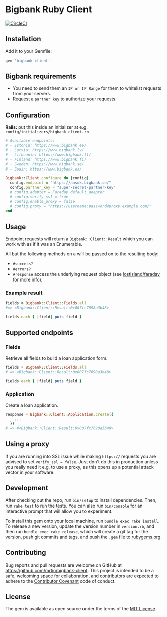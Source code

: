 # Bigbank Ruby Client
[![CircleCI](https://circleci.com/gh/MrTin/bigbank-client.svg?style=svg)](https://circleci.com/gh/MrTin/bigbank-client)

## Installation
Add it to your Gemfile:
```ruby
gem 'bigbank-client'
```

## Bigbank requirements
- You need to send them an `IP or IP Range` for them to whitelist requests from
your servers.
- Request a `partner key` to authorize your requests.

## Configuration
**Rails:** put this inside an initializer at e.g.
`config/initializers/bigbank_client.rb`
```ruby
# Available endpoints:
# - Estonia: https://www.bigbank.ee/
# - Latvia: https://www.bigbank.lv/
# - Lithuania: https://www.bigbank.lt/
# - Finland: https://www.bigbank.fi/
# - Sweden: https://www.bigbank.se/
# - Spain: https://www.bigbank.es/

Bigbank::Client.configure do |config|
  config.endpoint = "https://ansok.bigbank.se/"
  config.partner_key = "super-secret-partner-key"
  # config.adapter = Faraday.default_adapter
  # config.verify_ssl = true
  # config.enable_proxy = false
  # config.proxy = "https://username:password@proxy.example.com/"
end
```

## Usage
Endpoint requests will return a `Bigbank::Client::Result` which you can work
with as if it was an Enumerable.

All but the following methods on a will be passed on to the resulting body:
- `#success?`
- `#errors?`
- `#response` access the underlying request object (see [lostisland/faraday](https://github.com/lostisland/faraday) for more info).

### Example result
```ruby
fields = Bigbank::Client::Fields.all
#=> <Bigbank::Client::Result:0x007fc7698a3b48>

fields.each { |field| puts field }
```

## Supported endpoints
### Fields
Retrieve all fields to build a loan application form.
```ruby
fields = Bigbank::Client::Fields.all
# => <Bigbank::Client::Result:0x007fc7698a3b48>

fields.each { |field| puts field }
```

### Application
Create a loan application.
```ruby
response = Bigbank::Client::Application.create({
    ...
  })
# => #<Bigbank::Client::Result:0x007fc7698a3b48>

```

## Using a proxy
If you are running into SSL issue while making `https://` requests you are
advised to set `verify_ssl = false`. Just don't do this in production unless
you really need it e.g. to use a proxy, as this opens up a potential attack
vector in your software.

## Development
After checking out the repo, run `bin/setup` to install dependencies. Then, run
`rake test` to run the tests. You can also run `bin/console` for an interactive
prompt that will allow you to experiment.

To install this gem onto your local machine, run `bundle exec rake install`. To
release a new version, update the version number in `version.rb`, and then run
`bundle exec rake release`, which will create a git tag for the version, push
git commits and tags, and push the `.gem` file to
[rubygems.org](https://rubygems.org).

## Contributing
Bug reports and pull requests are welcome on GitHub at
https://github.com/mrtin/bigbank-client. This project is intended to be a safe,
welcoming space for collaboration, and contributors are expected to adhere to
the [Contributor Covenant](http://contributor-covenant.org) code of conduct.


## License
The gem is available as open source under the terms of the
[MIT License](http://opensource.org/licenses/MIT).
